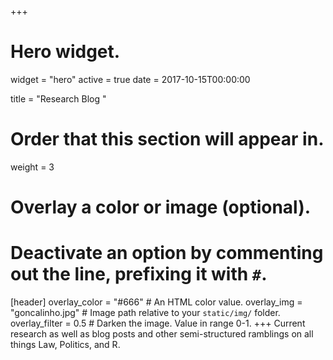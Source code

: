 +++
# Hero widget.
widget = "hero"
active = true
date = 2017-10-15T00:00:00

title = "Research Blog                                                                                                                                                                                                                                                                                                                                                                                                                                                                             "

# Order that this section will appear in.
weight = 3

# Overlay a color or image (optional).
#   Deactivate an option by commenting out the line, prefixing it with `#`.
[header]
  overlay_color = "#666"  # An HTML color value.
  overlay_img = "goncalinho.jpg"  # Image path relative to your `static/img/` folder.
  overlay_filter = 0.5  # Darken the image. Value in range 0-1.
+++
Current research as well as blog posts and other semi-structured ramblings on all things Law, Politics, and R.
<div style="margin-top: -0.5rem;">
</div>
<div class="mt-3">
</div>
<script async defer src="https://buttons.github.io/buttons.js"></script>
